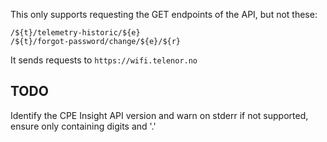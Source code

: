 This only supports requesting the GET endpoints of the API, but not these:
```
/${t}/telemetry-historic/${e}
/${t}/forgot-password/change/${e}/${r}
```

It sends requests to `https://wifi.telenor.no`

## TODO
Identify the CPE Insight API version and warn on stderr if not supported, ensure only containing digits and '.'
